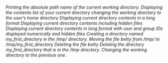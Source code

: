 *Printing the absolute path name of the current working directory.*
*Displaying the contents list of your current directory*
*changing the working directory to the user’s home directory*
*Displaying current directory contents in a long format*
*Displaying current directory contents including hidden files*
*Displaying current directory contents in long format with user and group IDs displayed numerically and hidden files*
*Creating a directory named my_first_directory in the /tmp/ directory.*
*Moving the file betty from /tmp/ to /tmp/my_first_directory*
*Deleting the file betty*
*Deleting the directory my_first_directory that is in the /tmp directory.*
*Changing the working directory to the previous one.*

